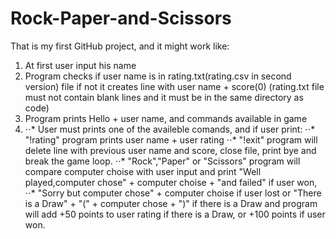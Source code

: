 # Rock-Paper-and-Scissors
That is my first GitHub project, and it might work like:
1. At first user input his name
2. Program checks if user name is in rating.txt(rating.csv in second version) file 
if not it creates line with user name + score(0)
(rating.txt file must not contain blank lines and it must be in the same directory as code)
3. Program prints Hello + user name, and commands available in game
4. ⋅⋅* User must prints one of the availeble comands, and if user print:
⋅⋅* "!rating" program prints user name + user rating
⋅⋅* "!exit" program will delete line with previous user name and score,
  close file, print bye and break the game loop.
⋅⋅* "Rock","Paper" or "Scissors" program will compare computer choise with user input
and print "Well played,computer chose" + computer choise + "and failed" if user won,
⋅⋅* "Sorry but computer chose" + computer choise if user lost
or "There is a Draw" + "(" + computer chose + ")" if there is a Draw
and program will add +50 points to user rating if there is a Draw,
or +100 points if user won.
